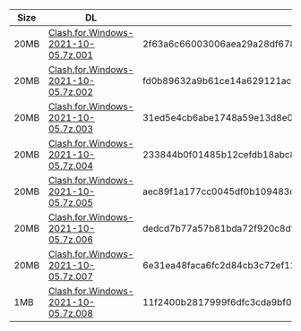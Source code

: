 |    Size   |     DL  | sha512sum |
|  ---  |  ---  |  ---  |
| 20MB | [Clash.for.Windows-2021-10-05.7z.001](https://cdn.jsdelivr.net/gh/appleians/cfw_m1@main/Clash.for.Windows-2021-10-05.7z.001) | 2f63a6c66003006aea29a28df6782ea04de0aab1b6eb77b8265147b5fe0734426b4af2b18c55c5d93fa187dc6cd464e9ba7265ee795aa41536e87160755e57b9 |
| 20MB | [Clash.for.Windows-2021-10-05.7z.002](https://cdn.jsdelivr.net/gh/appleians/cfw_m1@main/Clash.for.Windows-2021-10-05.7z.002) | fd0b89632a9b61ce14a629121ac07bbb321559552f4b4fbb3759ab9e538af4a15e944464e711ae02446cb84c5225cdee8cbefbe6d86de110b470a3e8ddd6a21e |
| 20MB | [Clash.for.Windows-2021-10-05.7z.003](https://cdn.jsdelivr.net/gh/appleians/cfw_m1@main/Clash.for.Windows-2021-10-05.7z.003) | 31ed5e4cb6abe1748a59e13d8e0507e76609e9771c74bf9a98fd1ada7fe2e347abe62d0c6b513478847df7d1358f1a6c2f226dd654d0741cfd5435a9d2ae567c |
| 20MB | [Clash.for.Windows-2021-10-05.7z.004](https://cdn.jsdelivr.net/gh/appleians/cfw_m1@main/Clash.for.Windows-2021-10-05.7z.004) | 233844b0f01485b12cefdb18abc87598d99d81390f21880197b265a0f34108ad07672daa013b2e3a9f0439fd136e7d3b8253da1f887b19c0b55f022bd03ff2ea |
| 20MB | [Clash.for.Windows-2021-10-05.7z.005](https://cdn.jsdelivr.net/gh/appleians/cfw_m1@main/Clash.for.Windows-2021-10-05.7z.005) | aec89f1a177cc0045df0b109483cb1a8f63d0e0a57577a09c3f303c5aa2b6349bfc905d2dd6b99775139db5682b3cb1416723046f0edfa6296144930ac9c3ac5 |
| 20MB | [Clash.for.Windows-2021-10-05.7z.006](https://cdn.jsdelivr.net/gh/appleians/cfw_m1@main/Clash.for.Windows-2021-10-05.7z.006) | dedcd7b77a57b81bda72f920c8df0763eba625b7858aff4b7361529fd4302965d779f98c2231dbaed8cac420a66c747c904bbedb63bad5defe97a444717f78ee |
| 20MB | [Clash.for.Windows-2021-10-05.7z.007](https://cdn.jsdelivr.net/gh/appleians/cfw_m1@main/Clash.for.Windows-2021-10-05.7z.007) | 6e31ea48faca6fc2d84cb3c72ef128b5f374986225790765a6db79057eae980a05d00b5bc8d830d4c3437a82f939bd6a658fb22f43668511b605e3744e01d547 |
| 1MB | [Clash.for.Windows-2021-10-05.7z.008](https://cdn.jsdelivr.net/gh/appleians/cfw_m1@main/Clash.for.Windows-2021-10-05.7z.008) | 11f2400b2817999f6dfc3cda9bf0ff82d0f7007ea738934bad7aa4356ff1d51a11278adc34ec3ba544211cbe8cda21ded14b363e90d532bbc41c4131ebbc3592 |
